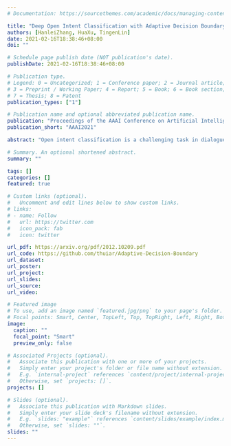 ```yaml
---
# Documentation: https://sourcethemes.com/academic/docs/managing-content/

title: "Deep Open Intent Classification with Adaptive Decision Boundary"
authors: [HanleiZhang, HuaXu, TingenLin]
date: 2021-02-16T18:38:46+08:00
doi: ""

# Schedule page publish date (NOT publication's date).
publishDate: 2021-02-16T18:38:46+08:00

# Publication type.
# Legend: 0 = Uncategorized; 1 = Conference paper; 2 = Journal article;
# 3 = Preprint / Working Paper; 4 = Report; 5 = Book; 6 = Book section;
# 7 = Thesis; 8 = Patent
publication_types: ["1"]

# Publication name and optional abbreviated publication name.
publication: "Proceedings of the AAAI Conference on Artificial Intelligence"
publication_short: "AAAI2021"

abstract: "Open intent classification is a challenging task in dialogue systems. On the one hand, we should ensure the classification quality of known intents. On the other hand, we need to identify the open (unknown) intent during testing. Current models are limited in finding the appropriate decision boundary to balance the performances of both known and open intents. In this paper, we propose a post-processing method to learn the adaptive decision boundary (ADB) for open intent classification. We first utilize the labeled known intent samples to pre-train the model. Then, we use the well-trained features to automatically learn the adaptive spherical decision boundaries for each known intent. Specifically, we propose a new loss function to balance both the empirical risk and the open space risk. Our method does not need open samples and is free from modifying the model architecture. We find our approach is surprisingly insensitive with less labeled  data and fewer known intents. Extensive experiments on three benchmark datasets show that our method yields significant improvements compared with the state-of-the-art methods."

# Summary. An optional shortened abstract.
summary: ""

tags: []
categories: []
featured: true

# Custom links (optional).
#   Uncomment and edit lines below to show custom links.
# links:
# - name: Follow
#   url: https://twitter.com
#   icon_pack: fab
#   icon: twitter

url_pdf: https://arxiv.org/pdf/2012.10209.pdf
url_code: https://github.com/thuiar/Adaptive-Decision-Boundary
url_dataset:
url_poster:
url_project:
url_slides:
url_source:
url_video:

# Featured image
# To use, add an image named `featured.jpg/png` to your page's folder. 
# Focal points: Smart, Center, TopLeft, Top, TopRight, Left, Right, BottomLeft, Bottom, BottomRight.
image:
  caption: ""
  focal_point: "Smart"
  preview_only: false

# Associated Projects (optional).
#   Associate this publication with one or more of your projects.
#   Simply enter your project's folder or file name without extension.
#   E.g. `internal-project` references `content/project/internal-project/index.md`.
#   Otherwise, set `projects: []`.
projects: []

# Slides (optional).
#   Associate this publication with Markdown slides.
#   Simply enter your slide deck's filename without extension.
#   E.g. `slides: "example"` references `content/slides/example/index.md`.
#   Otherwise, set `slides: ""`.
slides: ""
---
```

